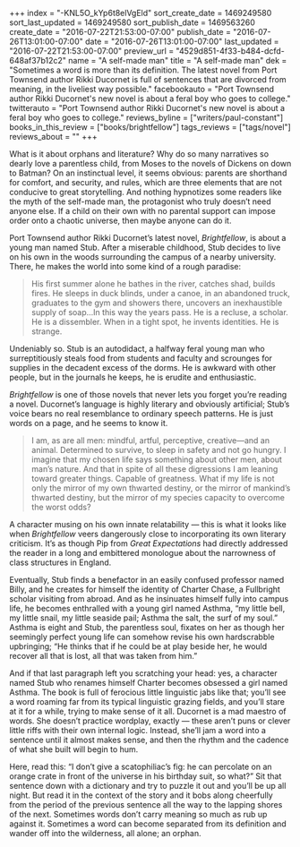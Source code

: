 +++
index = "-KNL5O_kYp6t8elVgEld"
sort_create_date = 1469249580
sort_last_updated = 1469249580
sort_publish_date = 1469563260
create_date = "2016-07-22T21:53:00-07:00"
publish_date = "2016-07-26T13:01:00-07:00"
date = "2016-07-26T13:01:00-07:00"
last_updated = "2016-07-22T21:53:00-07:00"
preview_url = "4529d851-4f33-b484-dcfd-648af37b12c2"
name = "A self-made man"
title = "A self-made man"
dek = "Sometimes a word is more than its definition. The latest novel from Port Townsend author Rikki Ducornet is full of sentences that are divorced from meaning, in the liveliest way possible."
facebookauto = "Port Townsend author Rikki Ducornet's new novel is about a feral boy who goes to college."
twitterauto = "Port Townsend author Rikki Ducornet's new novel is about a feral boy who goes to college."
reviews_byline = ["writers/paul-constant"]
books_in_this_review = ["books/brightfellow"]
tags_reviews = ["tags/novel"]
reviews_about = ""
+++

What is it about orphans and literature? Why do so many narratives so dearly love a parentless child, from Moses to the novels of Dickens on down to Batman? On an instinctual level, it seems obvious: parents are shorthand for comfort, and security, and rules, which are three elements that are not conducive to great storytelling. And nothing hypnotizes some readers like the myth of the self-made man, the protagonist who truly doesn’t need anyone else. If a child on their own with no parental support can impose order onto a chaotic universe, then maybe anyone can do it. 

Port Townsend author Rikki Ducornet’s latest novel, *Brightfellow*, is about a young man named Stub. After a miserable childhood, Stub decides to live on his own in the woods surrounding the campus of a nearby university. There, he makes the world into some kind of a rough paradise:

<blockquote>His first summer alone he bathes in the river, catches shad, builds fires. He sleeps in duck blinds, under a canoe, in an abandoned truck, graduates to the gym and showers there, uncovers an inexhaustible supply of soap…In this way the years pass. He is a recluse, a scholar. He is a dissembler. When in a tight spot, he invents identities. He is strange.</blockquote>

Undeniably so. Stub is an autodidact, a halfway feral young man who surreptitiously steals food from students and faculty and scrounges for supplies in the decadent excess of the dorms. He is awkward with other people, but in the journals he keeps, he is erudite and enthusiastic. 

*Brightfellow* is one of those novels that never lets you forget you’re reading a novel. Ducornet’s language is highly literary and obviously artificial; Stub’s voice bears no real resemblance to ordinary speech patterns. He is just words on a page, and he seems to know it. 

<blockquote>I am, as are all men: mindful, artful, perceptive, creative—and an animal. Determined to survive, to sleep in safety and not go hungry. I imagine that my chosen life says something about other men, about man’s nature. And that in spite of all these digressions I am leaning toward greater things. Capable of greatness. What if my life is not only the mirror of my own thwarted destiny, or the mirror of mankind’s thwarted destiny, but the mirror of my species capacity to overcome the worst odds?</blockquote>

A character musing on his own innate relatability — this is what it looks like when *Brightfellow* veers dangerously close to incorporating its own literary criticism. It’s as though Pip from *Great Expectations* had directly addressed the reader in a long and embittered monologue about the narrowness of class structures in England. 

Eventually, Stub finds a benefactor in an easily confused professor named Billy, and he creates for himself the identity of Charter Chase, a Fullbright scholar visiting from abroad. And as he insinuates himself fully into campus life, he becomes enthralled with a young girl named Asthma, “my little bell, my little snail, my little seaside pail; Asthma the salt, the surf of my soul.” Asthma is eight and Stub, the parentless soul, fixates on her as though her seemingly perfect young life can somehow revise his own hardscrabble upbringing; “He thinks that if he could be at play beside her, he would recover all that is lost, all that was taken from him.”

And if that last paragraph left you scratching your head: yes, a character named Stub who renames himself Charter becomes obsessed a girl named Asthma. The book is full of ferocious little linguistic jabs like that; you’ll see a word roaming far from its typical linguistic grazing fields, and you’ll stare at it for a while, trying to make sense of it all. Ducornet is a mad maestro of words. She doesn’t practice wordplay, exactly — these aren’t puns or clever little riffs with their own internal logic. Instead, she’ll jam a word into a sentence until it almost makes sense, and then the rhythm and the cadence of what she built will begin to hum. 

Here, read this: “I don’t give a scatophiliac’s fig: he can percolate on an orange crate in front of the universe in his birthday suit, so what?” Sit that sentence down with a dictionary and try to puzzle it out and you’ll be up all night. But read it in the context of the story and it bobs along cheerfully from the period of the previous sentence all the way to the lapping shores of the next. Sometimes words don’t carry meaning so much as rub up against it. Sometimes a word can become separated from its definition and wander off into the wilderness, all alone; an orphan.
